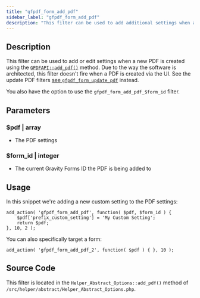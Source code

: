 ```yaml
---
title: "gfpdf_form_add_pdf"
sidebar_label: "gfpdf_form_add_pdf"
description: "This filter can be used to add additional settings when a new PDF is created on a form. You can also change the existing user-selected settings if you wish."
---
```


## Description

This filter can be used to add or edit settings when a new PDF is created using the [`GPDFAPI::add_pdf()`](../api/add_pdf.md) method. Due to the way the software is architected, this filter doesn't fire when a PDF is created via the UI. See the update PDF filters [see `gfpdf_form_update_pdf`](gfpdf_form_update_pdf.md) instead.

You also have the option to use the `gfpdf_form_add_pdf_$form_id` filter.

## Parameters

### $pdf | array
*  The PDF settings

### $form_id | integer
*  The current Gravity Forms ID the PDF is being added to

## Usage

In this snippet we're adding a new custom setting to the PDF settings:

```
add_action( 'gfpdf_form_add_pdf', function( $pdf, $form_id ) {
	$pdf['prefix_custom_setting'] = 'My Custom Setting';
	return $pdf;
}, 10, 2 );
```

You can also specifically target a form:

```
add_action( 'gfpdf_form_add_pdf_2', function( $pdf ) { }, 10 );
```

## Source Code

This filter is located in the `Helper_Abstract_Options::add_pdf()` method of `/src/helper/abstract/Helper_Abstract_Options.php`.